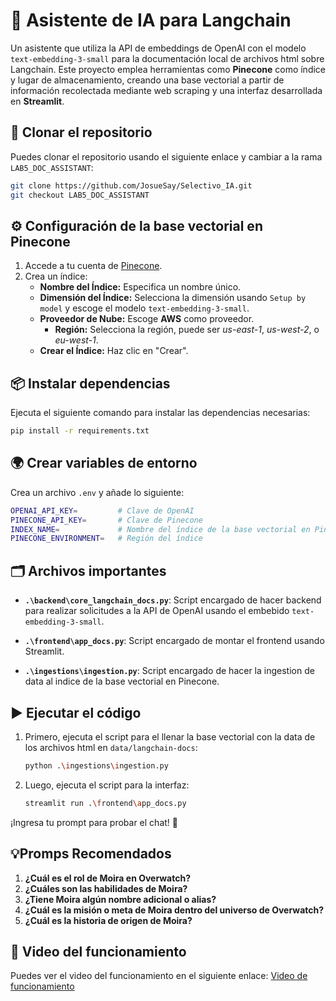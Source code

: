 
# 🤖 Asistente de IA para Langchain

Un asistente que utiliza la API de embeddings de OpenAI con el modelo `text-embedding-3-small` para la documentación local de archivos html sobre Langchain. Este proyecto emplea herramientas como **Pinecone** como índice y lugar de almacenamiento, creando una base vectorial a partir de información recolectada mediante web scraping y una interfaz desarrollada en **Streamlit**.

## 🚀 Clonar el repositorio
Puedes clonar el repositorio usando el siguiente enlace y cambiar a la rama `LAB5_DOC_ASSISTANT`:
```bash
git clone https://github.com/JosueSay/Selectivo_IA.git
git checkout LAB5_DOC_ASSISTANT
```

## ⚙️ Configuración de la base vectorial en Pinecone

1. Accede a tu cuenta de [Pinecone](https://www.pinecone.io/).
2. Crea un índice:
    - **Nombre del Índice:** Especifica un nombre único.
    - **Dimensión del Índice:** Selecciona la dimensión usando `Setup by model` y escoge el modelo `text-embedding-3-small`.
    - **Proveedor de Nube:** Escoge **AWS** como proveedor.
        - **Región:** Selecciona la región, puede ser *us-east-1*, *us-west-2*, o *eu-west-1*.
    - **Crear el Índice:** Haz clic en "Crear".

## 📦 Instalar dependencias
Ejecuta el siguiente comando para instalar las dependencias necesarias:
```bash
pip install -r requirements.txt
```

## 🌍 Crear variables de entorno
Crea un archivo `.env` y añade lo siguiente:
```bash
OPENAI_API_KEY=         # Clave de OpenAI
PINECONE_API_KEY=       # Clave de Pinecone
INDEX_NAME=             # Nombre del índice de la base vectorial en Pinecone
PINECONE_ENVIRONMENT=   # Región del índice 
```

## 🗂️ Archivos importantes

- **`.\backend\core_langchain_docs.py`**: Script encargado de hacer backend para realizar solicitudes a la API de OpenAI usando el embebido `text-embedding-3-small`.
  
- **`.\frontend\app_docs.py`**: Script encargado de montar el frontend usando Streamlit.
  
- **`.\ingestions\ingestion.py`**: Script encargado de hacer la ingestion de data al indice de la base vectorial en Pinecone.

## ▶️ Ejecutar el código

1. Primero, ejecuta el script para el llenar la base vectorial con la data de los archivos html en `data/langchain-docs`:
   ```bash
   python .\ingestions\ingestion.py
   ```

2. Luego, ejecuta el script para la interfaz:
   ```bash
   streamlit run .\frontend\app_docs.py
   ```

¡Ingresa tu prompt para probar el chat! 💬

## 💡Promps Recomendados
1. **¿Cuál es el rol de Moira en Overwatch?**
2. **¿Cuáles son las habilidades de Moira?**
3. **¿Tiene Moira algún nombre adicional o alias?**
4. **¿Cuál es la misión o meta de Moira dentro del universo de Overwatch?**
5. **¿Cuál es la historia de origen de Moira?**

## 🎥 Video del funcionamiento
Puedes ver el video del funcionamiento en el siguiente enlace: [Video de funcionamiento](https://youtu.be/55dGOiw7cbI?si=gf0IQJ3UD7SaeaOB)
